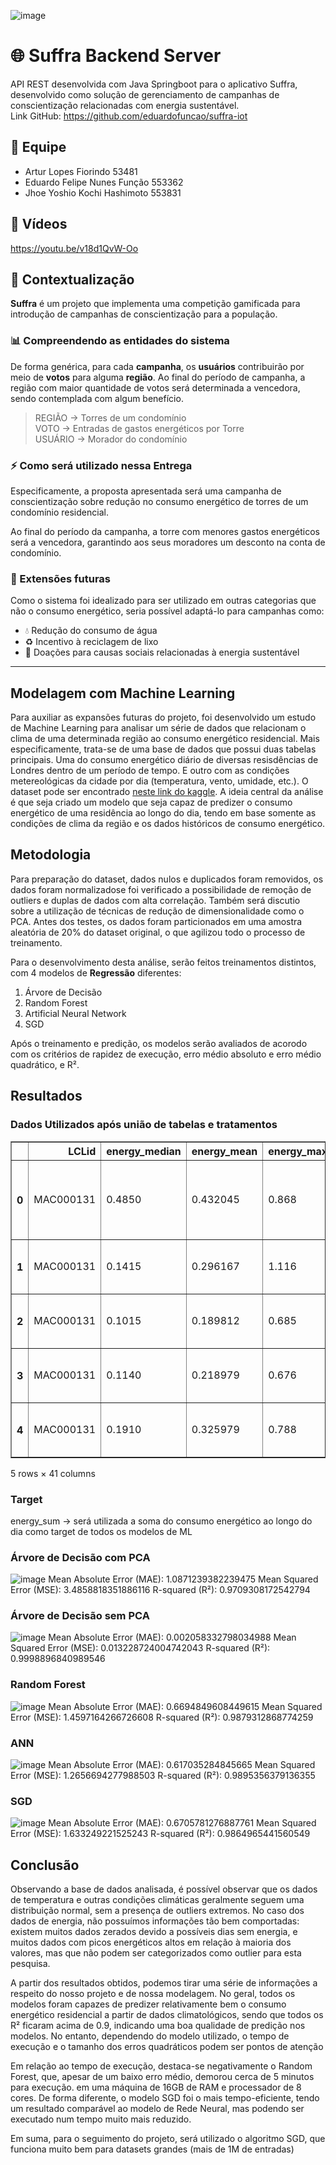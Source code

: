 ![image](https://github.com/user-attachments/assets/80105000-b21e-4306-9881-bba26e4d187e)

# 🌐 Suffra Backend Server  
API REST desenvolvida com Java Springboot para o aplicativo Suffra, desenvolvido como solução de gerenciamento de campanhas de conscientização relacionadas com energia sustentável.  
Link GitHub: https://github.com/eduardofuncao/suffra-iot

## 👥 Equipe  
- Artur Lopes Fiorindo         53481  
- Eduardo Felipe Nunes Função  553362  
- Jhoe Yoshio Kochi Hashimoto  553831  

## 🎥 Vídeos
https://youtu.be/v18d1QvW-Oo

## 📖 Contextualização  
**Suffra** é um projeto que implementa uma competição gamificada para introdução de campanhas de conscientização para a população.  

### 📊 Compreendendo as entidades do sistema  
De forma genérica, para cada **campanha**, os **usuários** contribuirão por meio de **votos** para alguma **região**. Ao final do período de campanha, a região com maior quantidade de votos será determinada a vencedora, sendo contemplada com algum benefício.  

> REGIÃO  -> Torres de um condomínio  
> VOTO    -> Entradas de gastos energéticos por Torre  
> USUÁRIO -> Morador do condomínio  

### ⚡ Como será utilizado nessa Entrega
Especificamente, a proposta apresentada será uma campanha de conscientização sobre redução no consumo energético de torres de um condomínio residencial.  

Ao final do período da campanha, a torre com menores gastos energéticos será a vencedora, garantindo aos seus moradores um desconto na conta de condomínio.  

### 🚀 Extensões futuras  
Como o sistema foi idealizado para ser utilizado em outras categorias que não o consumo energético, seria possível adaptá-lo para campanhas como:  
- 💧 Redução do consumo de água  
- ♻️ Incentivo à reciclagem de lixo  
- 🤝 Doações para causas sociais relacionadas à energia sustentável  

---

## **Modelagem com Machine Learning**
Para auxiliar as expansões futuras do projeto, foi desenvolvido um estudo de Machine Learning para analisar um série de dados que relacionam o clima de uma determinada região ao consumo energético residencial.
Mais especificamente, trata-se de uma base de dados que possui duas tabelas principais. Uma do consumo energético diário de diversas resisdências de Londres dentro de um período de tempo. E outro com as condições metereológicas da cidade por dia (temperatura, vento, umidade, etc.).
O dataset pode ser encontrado [neste link do kaggle](https://www.kaggle.com/datasets/jeanmidev/smart-meters-in-london/data?select=daily_dataset.csv).
A ideia central da análise é que seja criado um modelo que seja capaz de predizer o consumo energético de uma residência ao longo do dia, tendo em base somente as condições de clima da região e os dados históricos de consumo energético.

## Metodologia
Para preparação do dataset, dados nulos e duplicados foram removidos, os dados foram normalizadose foi verificado a possibilidade de remoção de outliers e duplas de dados com alta correlação. Também será discutio sobre a utilização de técnicas de redução de dimensionalidade como o PCA.
Antes dos testes, os dados foram particionados em uma amostra aleatória de 20% do dataset original, o que agilizou todo o processo de treinamento.

Para o desenvolvimento desta análise, serão feitos treinamentos distintos, com 4 modelos de **Regressão** diferentes:
1. Árvore de Decisão
2. Random Forest
3. Artificial Neural Network
4. SGD

Após o treinamento e predição, os modelos serão avaliados de acorodo com os critérios de rapidez de execução, erro médio absoluto e erro médio quadrático, e R².

## Resultados 

### Dados Utilizados após união de tabelas e tratamentos
<div>
<table border="1" class="dataframe">
  <thead>
    <tr style="text-align: right;">
      <th></th>
      <th>LCLid</th>
      <th>energy_median</th>
      <th>energy_mean</th>
      <th>energy_max</th>
      <th>energy_count</th>
      <th>energy_std</th>
      <th>energy_sum</th>
      <th>energy_min</th>
      <th>date</th>
      <th>temperatureMax</th>
      <th>...</th>
      <th>sunriseTime</th>
      <th>temperatureHighTime</th>
      <th>uvIndexTime</th>
      <th>summary</th>
      <th>temperatureLowTime</th>
      <th>apparentTemperatureMin</th>
      <th>apparentTemperatureMaxTime</th>
      <th>apparentTemperatureLowTime</th>
      <th>moonPhase</th>
      <th>is_holiday</th>
    </tr>
  </thead>
  <tbody>
    <tr>
      <th>0</th>
      <td>MAC000131</td>
      <td>0.4850</td>
      <td>0.432045</td>
      <td>0.868</td>
      <td>22</td>
      <td>0.239146</td>
      <td>9.505</td>
      <td>0.072</td>
      <td>2011-12-15</td>
      <td>7.97</td>
      <td>...</td>
      <td>2011-12-15 08:00:46</td>
      <td>2011-12-15 14:00:00</td>
      <td>2011-12-15 11:00:00</td>
      <td>Partly cloudy throughout the day and breezy in...</td>
      <td>2011-12-16 08:00:00</td>
      <td>1.07</td>
      <td>2011-12-15 21:00:00</td>
      <td>2011-12-16 08:00:00</td>
      <td>0.66</td>
      <td>0.0</td>
    </tr>
    <tr>
      <th>1</th>
      <td>MAC000131</td>
      <td>0.1415</td>
      <td>0.296167</td>
      <td>1.116</td>
      <td>48</td>
      <td>0.281471</td>
      <td>14.216</td>
      <td>0.031</td>
      <td>2011-12-16</td>
      <td>4.68</td>
      <td>...</td>
      <td>2011-12-16 08:01:35</td>
      <td>2011-12-16 15:00:00</td>
      <td>2011-12-16 11:00:00</td>
      <td>Mostly cloudy throughout the day.</td>
      <td>2011-12-17 08:00:00</td>
      <td>-2.65</td>
      <td>2011-12-16 00:00:00</td>
      <td>2011-12-17 08:00:00</td>
      <td>0.70</td>
      <td>0.0</td>
    </tr>
    <tr>
      <th>2</th>
      <td>MAC000131</td>
      <td>0.1015</td>
      <td>0.189812</td>
      <td>0.685</td>
      <td>48</td>
      <td>0.188405</td>
      <td>9.111</td>
      <td>0.064</td>
      <td>2011-12-17</td>
      <td>5.35</td>
      <td>...</td>
      <td>2011-12-17 08:02:21</td>
      <td>2011-12-17 14:00:00</td>
      <td>2011-12-17 11:00:00</td>
      <td>Partly cloudy throughout the day.</td>
      <td>2011-12-18 07:00:00</td>
      <td>-3.56</td>
      <td>2011-12-17 15:00:00</td>
      <td>2011-12-18 06:00:00</td>
      <td>0.73</td>
      <td>0.0</td>
    </tr>
    <tr>
      <th>3</th>
      <td>MAC000131</td>
      <td>0.1140</td>
      <td>0.218979</td>
      <td>0.676</td>
      <td>48</td>
      <td>0.202919</td>
      <td>10.511</td>
      <td>0.065</td>
      <td>2011-12-18</td>
      <td>5.49</td>
      <td>...</td>
      <td>2011-12-18 08:03:04</td>
      <td>2011-12-18 14:00:00</td>
      <td>2011-12-18 12:00:00</td>
      <td>Partly cloudy until evening.</td>
      <td>2011-12-19 01:00:00</td>
      <td>-4.12</td>
      <td>2011-12-18 14:00:00</td>
      <td>2011-12-19 02:00:00</td>
      <td>0.77</td>
      <td>0.0</td>
    </tr>
    <tr>
      <th>4</th>
      <td>MAC000131</td>
      <td>0.1910</td>
      <td>0.325979</td>
      <td>0.788</td>
      <td>48</td>
      <td>0.259205</td>
      <td>15.647</td>
      <td>0.066</td>
      <td>2011-12-19</td>
      <td>6.64</td>
      <td>...</td>
      <td>2011-12-19 08:03:43</td>
      <td>2011-12-19 19:00:00</td>
      <td>2011-12-19 11:00:00</td>
      <td>Partly cloudy throughout the day.</td>
      <td>2011-12-20 04:00:00</td>
      <td>-3.67</td>
      <td>2011-12-19 19:00:00</td>
      <td>2011-12-20 08:00:00</td>
      <td>0.81</td>
      <td>0.0</td>
    </tr>
  </tbody>
</table>
<p>5 rows × 41 columns</p>
</div>

### Target
energy_sum -> será utilizada a soma do consumo energético ao longo do dia como target de todos os modelos de ML

### Árvore de Decisão com PCA
![image](https://github.com/user-attachments/assets/00629150-9720-42b4-9df9-2cb4c2a5736b)
Mean Absolute Error (MAE): 1.0871239382239475
Mean Squared Error (MSE): 3.4858818351886116
R-squared (R²): 0.9709308172542794

### Árvore de Decisão sem PCA
![image](https://github.com/user-attachments/assets/c23db540-0816-4a3e-a1d5-a5937ad00890)
Mean Absolute Error (MAE): 0.002058332798034988
Mean Squared Error (MSE): 0.013228724004742043
R-squared (R²): 0.9998896840989546

### Random Forest
![image](https://github.com/user-attachments/assets/7b3f2141-76ff-484a-a2e0-163b8b1672a7)
Mean Absolute Error (MAE): 0.6694849608449615
Mean Squared Error (MSE): 1.4597164266726608
R-squared (R²): 0.9879312868774259

### ANN
![image](https://github.com/user-attachments/assets/a3c7c205-7506-446e-948e-c26381eb7b3c)
Mean Absolute Error (MAE): 0.617035284845665
Mean Squared Error (MSE): 1.2656694277988503
R-squared (R²): 0.9895356379136355

### SGD
![image](https://github.com/user-attachments/assets/4c5efc44-8a16-49fb-9a7e-7b7b343831b9)
Mean Absolute Error (MAE): 0.6705781276887761
Mean Squared Error (MSE): 1.633249221525243
R-squared (R²): 0.9864965441560549

## Conclusão
Observando a base de dados analisada, é possível observar que os dados de temperatura e outras condições climáticas geralmente seguem uma distribuição normal, sem a presença de outliers extremos. No caso dos dados de energia, não possuímos informações tão bem comportadas: existem muitos dados zerados devido a possíveis dias sem energia, e muitos dados com picos energéticos altos em relação à maioria dos valores, mas que não podem ser categorizados como outlier para esta pesquisa.

A partir dos resultados obtidos, podemos tirar uma série de informações a respeito do nosso projeto e de nossa modelagem.
No geral, todos os modelos foram capazes de predizer relativamente bem o consumo energético residencial a partir de dados climatológicos, sendo que todos os R² ficaram acima de 0.9, indicando uma boa qualidade de predição nos modelos.
No entanto, dependendo do modelo utilizado, o tempo de execução e o tamanho dos erros quadráticos podem ser pontos de atenção

Em relação ao tempo de execução, destaca-se negativamente o Random Forest, que, apesar de um baixo erro médio, demorou cerca de 5 minutos para execução. em uma máquina de 16GB de RAM e processador de 8 cores. De forma diferente, o modelo SGD foi o mais tempo-eficiente, tendo um resultado comparável ao modelo de Rede Neural, mas podendo ser executado num tempo muito mais reduzido.

Em suma, para o seguimento do projeto, será utilizado o algoritmo SGD, que funciona muito bem para datasets grandes (mais de 1M de entradas)
